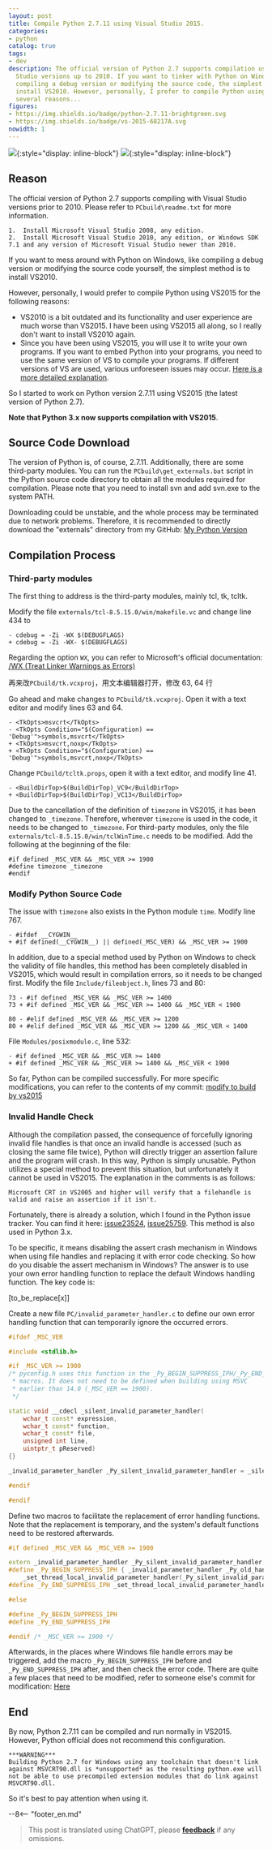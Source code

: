 ```yaml
---
layout: post
title: Compile Python 2.7.11 using Visual Studio 2015.
categories:
- python
catalog: true
tags:
- dev
description: The official version of Python 2.7 supports compilation using Visual
  Studio versions up to 2010. If you want to tinker with Python on Windows, such as
  compiling a debug version or modifying the source code, the simplest method is to
  install VS2010. However, personally, I prefer to compile Python using VS2015 for
  several reasons...
figures:
- https://img.shields.io/badge/python-2.7.11-brightgreen.svg
- https://img.shields.io/badge/vs-2015-68217A.svg
nowidth: 1
---
```


<meta property="og:title" content="使用 Visual Studio 2015 编译 Python 2.7.11" />

![](https://img.shields.io/badge/python-2.7.11-brightgreen.svg){:style="display: inline-block"}
![](https://img.shields.io/badge/vs-2015-68217A.svg){:style="display: inline-block"}

## Reason

The official version of Python 2.7 supports compiling with Visual Studio versions prior to 2010. Please refer to `PCbuild\readme.txt` for more information.


	1.  Install Microsoft Visual Studio 2008, any edition.
	2.  Install Microsoft Visual Studio 2010, any edition, or Windows SDK 7.1 and any version of Microsoft Visual Studio newer than 2010.


If you want to mess around with Python on Windows, like compiling a debug version or modifying the source code yourself, the simplest method is to install VS2010.

However, personally, I would prefer to compile Python using VS2015 for the following reasons:


- VS2010 is a bit outdated and its functionality and user experience are much worse than VS2015. I have been using VS2015 all along, so I really don't want to install VS2010 again.
- Since you have been using VS2015, you will use it to write your own programs. If you want to embed Python into your programs, you need to use the same version of VS to compile your programs. If different versions of VS are used, various unforeseen issues may occur. [Here is a more detailed explanation](http://siomsystems.com/mixing-visual-studio-versions/).

So I started to work on Python version 2.7.11 using VS2015 (the latest version of Python 2.7).

**Note that Python 3.x now supports compilation with VS2015**.

## Source Code Download

The version of Python is, of course, 2.7.11. Additionally, there are some third-party modules. You can run the `PCbuild\get_externals.bat` script in the Python source code directory to obtain all the modules required for compilation. Please note that you need to install svn and add svn.exe to the system PATH.

Downloading could be unstable, and the whole process may be terminated due to network problems. Therefore, it is recommended to directly download the "externals" directory from my GitHub: [My Python Version](https://github.com/disenone/wpython-2.7.11/tree/e13f43a3b72ae2bdf4d2950c6364750ae668cbf4/externals)

## Compilation Process

### Third-party modules

The first thing to address is the third-party modules, mainly tcl, tk, tcltk.

Modify the file `externals/tcl-8.5.15.0/win/makefile.vc` and change line 434 to

	- cdebug = -Zi -WX $(DEBUGFLAGS)
	+ cdebug = -Zi -WX- $(DEBUGFLAGS)

Regarding the option `WX`, you can refer to Microsoft's official documentation: [/WX (Treat Linker Warnings as Errors)](https://msdn.microsoft.com/en-us/library/ms235592.aspx)

再来改`PCbuild/tk.vcxproj`，用文本编辑器打开，修改 63, 64 行

Go ahead and make changes to `PCbuild/tk.vcxproj`. Open it with a text editor and modify lines 63 and 64.

	- <TkOpts>msvcrt</TkOpts>
	- <TkOpts Condition="$(Configuration) == 'Debug'">symbols,msvcrt</TkOpts>
	+ <TkOpts>msvcrt,noxp</TkOpts>
	+ <TkOpts Condition="$(Configuration) == 'Debug'">symbols,msvcrt,noxp</TkOpts>

Change `PCbuild/tcltk.props`, open it with a text editor, and modify line 41.

	- <BuildDirTop>$(BuildDirTop)_VC9</BuildDirTop>
	+ <BuildDirTop>$(BuildDirTop)_VC13</BuildDirTop>

Due to the cancellation of the definition of `timezone` in VS2015, it has been changed to `_timezone`. Therefore, wherever `timezone` is used in the code, it needs to be changed to `_timezone`. For third-party modules, only the file `externals/tcl-8.5.15.0/win/tclWinTime.c` needs to be modified. Add the following at the beginning of the file:

	#if defined _MSC_VER && _MSC_VER >= 1900
	#define timezone _timezone
	#endif

### Modify Python Source Code

The issue with `timezone` also exists in the Python module `time`. Modify line 767.

	- #ifdef __CYGWIN__
	+ #if defined(__CYGWIN__) || defined(_MSC_VER) && _MSC_VER >= 1900

In addition, due to a special method used by Python on Windows to check the validity of file handles, this method has been completely disabled in VS2015, which would result in compilation errors, so it needs to be changed first. Modify the file `Include/fileobject.h`, lines 73 and 80:

	73 - #if defined _MSC_VER && _MSC_VER >= 1400
	73 + #if defined _MSC_VER && _MSC_VER >= 1400 && _MSC_VER < 1900

	80 - #elif defined _MSC_VER && _MSC_VER >= 1200
	80 + #elif defined _MSC_VER && _MSC_VER >= 1200 && _MSC_VER < 1400

File `Modules/posixmodule.c`, line 532:

	- #if defined _MSC_VER && _MSC_VER >= 1400
	+ #if defined _MSC_VER && _MSC_VER >= 1400 && _MSC_VER < 1900

So far, Python can be compiled successfully. For more specific modifications, you can refer to the contents of my commit: [modify to build by vs2015](https://github.com/disenone/wpython-2.7.11/commit/4037e2d806518dbf06ffb8ee5c46f419ef8d7edf)


### Invalid Handle Check

Although the compilation passed, the consequence of forcefully ignoring invalid file handles is that once an invalid handle is accessed (such as closing the same file twice), Python will directly trigger an assertion failure and the program will crash. In this way, Python is simply unusable. Python utilizes a special method to prevent this situation, but unfortunately it cannot be used in VS2015. The explanation in the comments is as follows:

	Microsoft CRT in VS2005 and higher will verify that a filehandle is valid and raise an assertion if it isn't.


Fortunately, there is already a solution, which I found in the Python issue tracker. You can find it here: [issue23524](http://psf.upfronthosting.co.za/roundup/tracker/issue23524), [issue25759](http://psf.upfronthosting.co.za/roundup/tracker/issue25759). This method is also used in Python 3.x.


To be specific, it means disabling the assert crash mechanism in Windows when using file handles and replacing it with error code checking. So how do you disable the assert mechanism in Windows? The answer is to use your own error handling function to replace the default Windows handling function. The key code is:

[to_be_replace[x]]


Create a new file `PC/invalid_parameter_handler.c` to define our own error handling function that can temporarily ignore the occurred errors.

```c++
#ifdef _MSC_VER

#include <stdlib.h>

#if _MSC_VER >= 1900
/* pyconfig.h uses this function in the _Py_BEGIN_SUPPRESS_IPH/_Py_END_SUPPRESS_IPH
 * macros. It does not need to be defined when building using MSVC
 * earlier than 14.0 (_MSC_VER == 1900).
 */

static void __cdecl _silent_invalid_parameter_handler(
    wchar_t const* expression,
    wchar_t const* function,
    wchar_t const* file,
    unsigned int line,
	uintptr_t pReserved)
{}

_invalid_parameter_handler _Py_silent_invalid_parameter_handler = _silent_invalid_parameter_handler;

#endif

#endif
```

Define two macros to facilitate the replacement of error handling functions. Note that the replacement is temporary, and the system's default functions need to be restored afterwards.

```c++
#if defined _MSC_VER && _MSC_VER >= 1900

extern _invalid_parameter_handler _Py_silent_invalid_parameter_handler;
#define _Py_BEGIN_SUPPRESS_IPH { _invalid_parameter_handler _Py_old_handler = \
    _set_thread_local_invalid_parameter_handler(_Py_silent_invalid_parameter_handler);
#define _Py_END_SUPPRESS_IPH _set_thread_local_invalid_parameter_handler(_Py_old_handler); }

#else

#define _Py_BEGIN_SUPPRESS_IPH
#define _Py_END_SUPPRESS_IPH

#endif /* _MSC_VER >= 1900 */
```

Afterwards, in the places where Windows file handle errors may be triggered, add the macro `_Py_BEGIN_SUPPRESS_IPH` before and `_Py_END_SUPPRESS_IPH` after, and then check the error code. There are quite a few places that need to be modified, refer to someone else's commit for modification:
[Here](https://github.com/kovidgoyal/cpython/commit/a9ec814d466d3c0139d10b69666f88eed10e4940)

## End

By now, Python 2.7.11 can be compiled and run normally in VS2015. However, Python official does not recommend this configuration.

	***WARNING***
	Building Python 2.7 for Windows using any toolchain that doesn't link
	against MSVCRT90.dll is *unsupported* as the resulting python.exe will
	not be able to use precompiled extension modules that do link against
	MSVCRT90.dll.

So it's best to pay attention when using it.

--8<-- "footer_en.md"


> This post is translated using ChatGPT, please [**feedback**](https://github.com/disenone/wiki_blog/issues/new) if any omissions.
